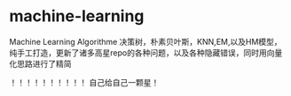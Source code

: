 # machine-learning
Machine Learning Algorithme
决策树，朴素贝叶斯，KNN,EM,以及HM模型，纯手工打造，更新了诸多高星repo的各种问题，以及各种隐藏错误，同时用向量化思路进行了精简

！！！！！！！！！！
自己给自己一颗星！
